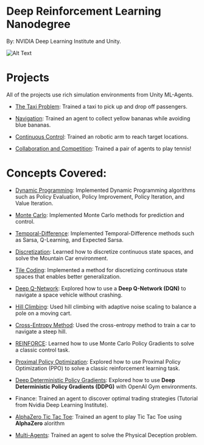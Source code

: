 
# Deep Reinforcement Learning Nanodegree

By: NVIDIA Deep Learning Institute and Unity.

![Alt Text](https://github.com/manoj-aryal/Deep-Reinforcement-Learning-Nanodegree/blob/master/projects.gif)

# Projects
All of the projects use rich simulation environments from Unity ML-Agents.

- [The Taxi Problem](https://github.com/manoj-aryal/Deep-Reinforcement-Learning-Nanodegree/tree/master/OpenAI%20Gym%20Taxi-v2): Trained a taxi to pick up and drop off passengers.

- [Navigation](https://github.com/manoj-aryal/Deep-Reinforcement-Learning-Nanodegree/tree/master/Navigation-DeepQN): Trained an agent to collect yellow bananas while avoiding blue bananas.

- [Continuous Control](https://github.com/manoj-aryal/Deep-RL-Nanodegree/tree/master/Continuous-Control): Trained an robotic arm to reach target locations.

- [Collaboration and Competition](https://github.com/manoj-aryal/Deep-RL-Nanodegree/tree/master/Multiagent-Tennis): Trained a pair of agents to play tennis!

# Concepts Covered:

- [Dynamic Programming](https://github.com/manoj-aryal/Deep-Reinforcement-Learning-Nanodegree/blob/master/Dynamic_Programming.ipynb): Implemented Dynamic Programming algorithms such as Policy Evaluation, Policy Improvement, Policy Iteration, and Value Iteration.

- [Monte Carlo](https://github.com/manoj-aryal/Deep-Reinforcement-Learning-Nanodegree/blob/master/Monte_Carlo.ipynb): Implemented Monte Carlo methods for prediction and control.

- [Temporal-Difference](https://github.com/manoj-aryal/Deep-Reinforcement-Learning-Nanodegree/blob/master/Temporal_Difference.ipynb): Implemented Temporal-Difference methods such as Sarsa, Q-Learning, and Expected Sarsa.

- [Discretization](https://github.com/manoj-aryal/Deep-Reinforcement-Learning-Nanodegree/blob/master/Discretization.ipynb): Learned how to discretize continuous state spaces, and solve the Mountain Car environment.

- [Tile Coding](https://github.com/manoj-aryal/Deep-Reinforcement-Learning-Nanodegree/blob/master/Tile_Coding.ipynb): Implemented a method for discretizing continuous state spaces that enables better generalization.

- [Deep Q-Network](https://github.com/manoj-aryal/Deep-Reinforcement-Learning-Nanodegree/tree/master/Deep%20Q-Network): Explored how to use a **Deep Q-Network (DQN)** to navigate a space vehicle without crashing.

- [Hill Climbing](https://github.com/manoj-aryal/Deep-RL-Nanodegree/blob/master/Hill_Climbing.ipynb): Used hill climbing with adaptive noise scaling to balance a pole on a moving cart.

- [Cross-Entropy Method](https://github.com/manoj-aryal/Deep-RL-Nanodegree/blob/master/Cross-Entropy-Method.ipynb): Used the cross-entropy method to train a car to navigate a steep hill.

- [REINFORCE](https://github.com/manoj-aryal/Deep-RL-Nanodegree/blob/master/REINFORCE.ipynb): Learned how to use Monte Carlo Policy Gradients to solve a classic control task.

- [Proximal Policy Optimization](https://github.com/manoj-aryal/Deep-RL-Nanodegree/blob/master/Pong-REINFORCE-PPO/pong-PPO.ipynb): Explored how to use Proximal Policy Optimization (PPO) to solve a classic reinforcement learning task.

- [Deep Deterministic Policy Gradients](https://github.com/manoj-aryal/Deep-RL-Nanodegree/blob/master/Continuous-Control/Continuous_Control.ipynb): Explored how to use **Deep Deterministic Policy Gradients (DDPG)** with OpenAI Gym environments.
  
- Finance: Trained an agent to discover optimal trading strategies (Tutorial from Nvidia Deep Learning Institute).

- [AlphaZero Tic Tac Toe](https://github.com/manoj-aryal/Deep-RL-Nanodegree/tree/master/TicTacToe-AlphaZero): Trained an agent to play Tic Tac Toe using **AlphaZero** alorithm

- [Multi-Agents](https://github.com/manoj-aryal/Deep-RL-Nanodegree/tree/master/Multiagent-Tennis): Trained an agent to solve the Physical Deception problem.
